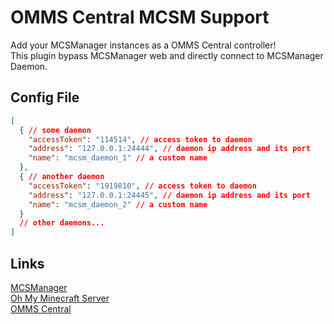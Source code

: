 # OMMS Central MCSM Support
Add your MCSManager instances as a OMMS Central controller!  
This plugin bypass MCSManager web and directly connect to MCSManager Daemon.

## Config File

```json lines
[
  { // some daemon
    "accessToken": "114514", // access token to daemon
    "address": "127.0.0.1:24444", // daemon ip address and its port
    "name": "mcsm_daemon_1" // a custom name
  },
  { // another daemon
    "accessToken": "1919810", // access token to daemon
    "address": "127.0.0.1:24445", // daemon ip address and its port
    "name": "mcsm_daemon_2" // a custom name
  }
  // other daemons...
]
```

## Links
[MCSManager](https://github.com/MCSManager)  
[Oh My Minecraft Server](https://github.com/OhMyMinecraftServer)  
[OMMS Central](https://github.com/OhMyMinecraftServer/omms-central)  